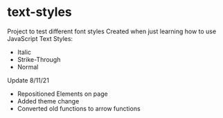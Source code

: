 # text-styles
Project to test different font styles
Created when just learning how to use JavaScript 
Text Styles:
- Italic
- Strike-Through
- Normal 

Update 8/11/21
- Repositioned Elements on page
- Added theme change
- Converted old functions to arrow functions
